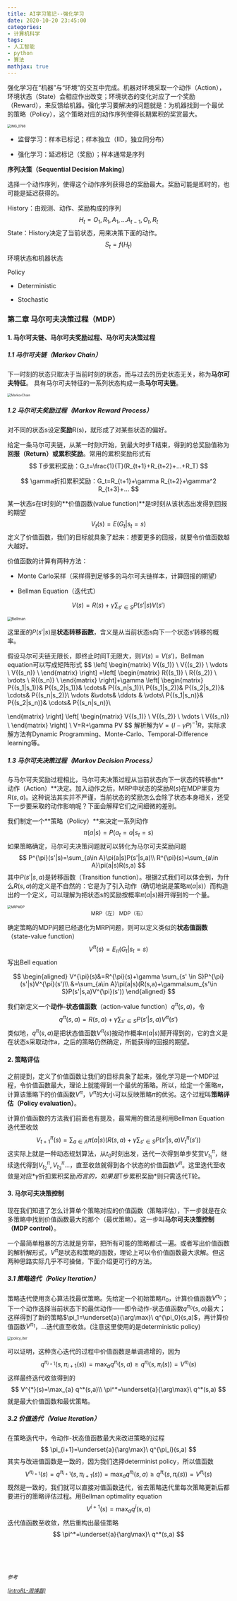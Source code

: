 ```yaml
---
title: AI学习笔记--强化学习
date: 2020-10-20 23:45:00
categories:
- 计算机科学
tags: 
- 人工智能
- python
- 算法
mathjax: true
---
```


强化学习在“机器”与“环境”的交互中完成。机器对环境采取一个动作（Action），环境状态（State）会相应作出改变；环境状态的变化对应了一个奖励（Reward），来反馈给机器。强化学习要解决的问题就是：为机器找到一个最优的策略（Policy），这个策略对应的动作序列使得长期累积的奖赏最大。<!--more-->

<img src="/images/IMG_0768.jpeg" alt="IMG_0768" style="zoom:50%;" />

- 监督学习：样本已标记；样本独立（IID，独立同分布）

- 强化学习：延迟标记（奖励）；样本通常是序列

**序列决策（Sequential Decision Making）**

选择一个动作序列，使得这个动作序列获得总的奖励最大。奖励可能是即时的，也可能是延迟获得的。

History：由观测、动作、奖励构成的序列
$$
H_t =O_1,R_1,A_1,...A_{t-1},O_t,R_{t}
$$
State：History决定了当前状态，用来决策下面的动作。
$$
S_t = f(H_t)
$$
环境状态和机器状态

Policy

* Deterministic

* Stochastic



### 	第二章 马尔可夫决策过程（MDP）

#### 1. 马尔可夫链、马尔可夫奖励过程、马尔可夫决策过程

##### 1.1 马尔可夫链（Markov Chain）

下一时刻的状态只取决于当前时刻的状态，而与过去的历史状态无关，称为**马尔可夫特征**。 具有马尔可夫特征的一系列状态构成一条**马尔可夫链**。

<img src="/images/MarkovChain.png" alt="MarkovChain" style="zoom:50%;" />

##### 1.2 马尔可夫奖励过程（Markov Reward Process）

对不同的状态s设定**奖励**R(s)，就形成了对某些状态的偏好。

给定一条马尔可夫链，从某一时刻t开始，到最大时步T结束，得到的总奖励值称为**回报（Return）**或**累积奖励**。常用的累积奖励形式有
$$
T步累积奖励：G_t=\frac{1}{T}(R_{t+1}+R_{t+2}+...+R_T)
$$

$$
\gamma折扣累积奖励：G_t=R_{t+1}+\gamma R_{t+2}+\gamma^2 R_{t+3}+...
$$

某一状态s在t时刻的**价值函数(value function)**是t时刻从该状态出发得到回报的期望
$$
V_t(s)=E(G_t|s_t=s)
$$
定义了价值函数，我们的目标就具象了起来：想要更多的回报，就要令价值函数越大越好。

价值函数的计算有两种方法：

* Monte Carlo采样（采样得到足够多的马尔可夫链样本，计算回报的期望）

* Bellman Equation（迭代式）

$$
V(s)=R(s)+\gamma \sum_{s' \in S}P(s'|s)V(s')
$$

<img src="/images/Bellman.png" alt="Bellman" style="zoom:60%;" />

这里面的$P(s'|s)$是**状态转移函数**，含义是从当前状态s向下一个状态s‘转移的概率。

假设马尔可夫链无限长，即终止时间T无限大，则$V(s)=V(s')$，Bellman equation可以写成矩阵形式
$$
\left[
\begin{matrix}
V{(s_1)}
\\
V{(s_2)}
\\
\vdots \\
V{(s_n)}
\\
\end{matrix}
\right]
=\left[
\begin{matrix}
R{(s_1)}
\\
R{(s_2)}
\\
\vdots \\
R{(s_n)}
\\
\end{matrix}
\right]+\gamma
\left[
\begin{matrix}
P{(s_1|s_1)}&
P{(s_2|s_1)}&
\cdots&
P{(s_n|s_1)}\\
P{(s_1|s_2)}&
P{(s_2|s_2)}&
\cdots&
P{(s_n|s_2)}\\
\vdots &\vdots& \ddots & \vdots\\
P{(s_1|s_n)}&
P{(s_2|s_n)}&
\cdots&
P{(s_n|s_n)}\\

\end{matrix}
\right]
\left[
\begin{matrix}
V{(s_1)}
\\
V{(s_2)}
\\
\vdots \\
V{(s_n)}
\\
\end{matrix}
\right]
\\
V=R+\gamma PV
$$
解析解为$V=(I-\gamma P)^{-1}R$，实际求解方法有Dynamic Programming、Monte-Carlo、Temporal-Difference learning等。

##### 1.3 马尔可夫决策过程（Markov Decision Process）

与马尔可夫奖励过程相比，马尔可夫决策过程从当前状态向下一状态的转移由**动作（Action）**决定。加入动作之后，MRP中状态的奖励$R(s)$在MDP里变为$R(s,a)$。这种说法其实并不严谨，当前状态的奖励怎么会除了状态本身相关，还受下一步要采取的动作影响呢？下面会解释它们之间细微的差别。

我们制定一个**策略（Policy）**来决定一系列动作
$$
\pi (a|s)=P(a_t=a|s_t=s)
$$
如果策略确定，马尔可夫决策问题就可以转化为马尔可夫奖励问题
$$
P^{\pi}(s'|s)=\sum_{a\in A}\pi(a|s)P(s'|s,a)\\
R^{\pi}(s)=\sum_{a\in A}\pi(a|s)R(s,a)
$$
其中$P(s'|s,a)$是转移函数（Transition function）。根据2式我们可以体会到，为什么$R(s,a)$的定义是不自然的：它是为了引入动作（确切地说是策略$\pi(a|s)$）而构造出的一个定义，可以理解为把状态s的奖励按概率$\pi(a|s)$掰开得到的一个量。

<img src="/images/MRPMDP.png" alt="MRPMDP" style="zoom:50%;" />

<center><small>MRP（左） MDP（右）</small></center>

确定策略的MDP问题已经退化为MRP问题，则可以定义类似的**状态值函数**（state-value function）
$$
V^{\pi}(s)=E_{\pi}(G_t|s_t=s)
$$
写出Bell equation


$$
\begin{aligned}
V^{\pi}(s)&=R^{\pi}(s)+\gamma \sum_{s' \in S}P^{\pi}(s'|s)V^{\pi}(s')\\
&=\sum_{a\in A}\pi(a|s)(R(s,a)+\gamma\sum_{s'\in S}P(s'|s,a)V^{\pi}(s'))
\end{aligned}
$$

我们新定义一个**动作-状态值函数**（action-value function）$q^{\pi}(s,a)$，令
$$
q^{\pi}(s,a)=R(s,a)+\gamma\sum_{s'\in S}P(s'|s,a)V^{\pi}(s')
$$
类似地，$q^{\pi}(s,a)$是把状态值函数$V^{\pi}(s)$按动作概率$\pi(a|s)$掰开得到的，它的含义是在状态s采取动作a，之后的策略仍然确定，所能获得的回报的期望。

#### 2. 策略评估

之前提到，定义了价值函数让我们的目标具象了起来，强化学习是一个MDP过程，令价值函数最大，理论上就能得到一个最优的策略。所以，给定一个策略$\pi$，计算该策略下的价值函数$V^{\pi}$，$V^{\pi}$的大小可以反映策略$\pi$的优劣。这个过程叫**策略评估（Policy evaluation）**。

计算价值函数的方法我们前面也有提及，最常用的做法是利用Bellman Equation迭代至收敛
$$
V^{\pi}_{t+1}(s)
=\sum_{a\in A}\pi(a|s)(R(s,a)+\gamma\sum_{s'\in S}P(s'|s,a)V^{\pi}_{t}(s'))
$$
这实际上就是一种动态规划算法，从$t_0$时刻出发，迭代一次得到单步奖赏$V^{\pi}_{t_1}$，继续迭代得到$V^{\pi}_{t_2},V^{\pi}_{t_3}...$，直至收敛就得到各个状态的价值函数$V^{\pi}$。这里迭代至收敛是对应*$\gamma$折扣累积奖励*而言的，如果是*T步累积奖励*则只需迭代T轮。

#### 3. 马尔可夫决策控制

现在我们知道了怎么计算单个策略对应的价值函数（策略评估），下一步就是在众多策略中找到价值函数最大的那个（最优策略）。这一步叫**马尔可夫决策控制（MDP control）**。

一个最简单粗暴的方法就是穷举，把所有可能的策略都试一遍。或者写出价值函数的解析解形式，$V^{\pi}$是状态和策略的函数，理论上可以令价值函数最大求解。但这两种思路实际几乎不可操做，下面介绍更可行的方法。

##### 3.1 策略迭代（Policy Iteration）

策略迭代使用贪心算法找最优策略。先给定一个初始策略$\pi_0$，计算价值函数$V^{\pi_0}$；下一个动作选择当前状态下的最优动作——即令动作-状态值函数$q^{\pi_0}(s,a)$最大；这样得到了新的策略$\pi_1=\underset{a}{\arg\max}\  q^{\pi_0}(s,a)$，再计算价值函数$V^{\pi_1}$，...迭代直至收敛。(注意这里使用的是deterministic policy)

<img src="/images/policy_iter.png" alt="policy_iter" style="zoom:55%;" />

可以证明，这种贪心迭代的过程中价值函数是单调递增的，因为
$$
q^{\pi_{i+1}}(s,\pi_{i+1}(s))=\max_{a}q^{\pi_i}(s,a)\geq q^{\pi_i}(s,\pi_i(s))=V^{\pi_i}(s)
$$
这样最终迭代收敛得到的
$$
V^{*}(s)=\max_{a} q^*(s,a)\\
\pi^*=\underset{a}{\arg\max}\ q^*(s,a)
$$
就是最大价值函数和最优策略。

##### 3.2 价值迭代（Value Iteration）

在策略迭代中，令动作-状态值函数最大来改进策略的过程
$$
\pi_{i+1}=\underset{a}{\arg\max}\  q^{\pi_i}(s,a)
$$
其实与改进值函数是一致的，因为我们选择determinist policy，所以值函数
$$
V^{\pi_{i+1}}(s)=q^{\pi_{i+1}}(s,\pi_{i+1}(s))=\max_{a}q^{\pi_i}(s,a)\geq q^{\pi_i}(s,\pi_i(s))=V^{\pi_i}(s)
$$
既然是一致的，我们就可以直接对值函数迭代，省去策略迭代里每次策略更新后都要进行的策略评估过程。用Bellman optimality equation
$$
V^{{i+1}}(s)=\max_{a}q^{i}(s,a)
$$
迭代值函数至收敛，然后重构出最佳策略
$$
\pi^*=\underset{a}{\arg\max}\ q^*(s,a)
$$






<br/><br/><br/>

<small>*参考*</small>

<small>*[[introRL-周博磊]](https://github.com/zhoubolei/introRL)*</small>

